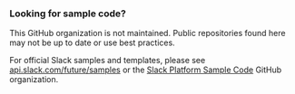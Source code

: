 ### Looking for sample code?

This GitHub organization is not maintained. Public repositories found here may not be up to date or use best practices.

For official Slack samples and templates, please see [api.slack.com/future/samples](https://api.slack.com/future/samples) or the [Slack Platform Sample Code](https://github.com/slack-samples) GitHub organization.
